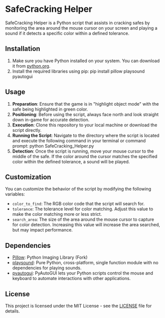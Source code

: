 # SafeCracking Helper
SafeCracking Helper is a Python script that assists in cracking safes by monitoring the area around the mouse cursor on your screen and playing a sound if it detects a specific color within a defined tolerance.

## Installation
1. Make sure you have Python installed on your system. You can download it from [python.org](https://www.python.org/downloads/).
2. Install the required libraries using pip: pip install pillow playsound pyautogui

## Usage
1. **Preparation**: Ensure that the game is in "highlight object mode" with the safe being highlighted in green color.
2. **Positioning**: Before using the script, always face north and look straight down in-game for accurate detection.
3. **Execution**: Clone this repository to your local machine or download the script directly.
4. **Running the Script**: Navigate to the directory where the script is located and execute the following command in your terminal or command prompt: python SafeCracking_Helper.py
5. **Detection**: Once the script is running, move your mouse cursor to the middle of the safe. If the color around the cursor matches the specified color within the defined tolerance, a sound will be played.


## Customization
You can customize the behavior of the script by modifying the following variables:

- `color_to_find`: The RGB color code that the script will search for.
- `tolerance`: The tolerance level for color matching. Adjust this value to make the color matching more or less strict.
- `search_area`: The size of the area around the mouse cursor to capture for color detection. Increasing this value will increase the area searched, but may impact performance.

## Dependencies
- [Pillow](https://python-pillow.org/): Python Imaging Library (Fork)
- [playsound](https://pypi.org/project/playsound/): Pure Python, cross-platform, single function module with no dependencies for playing sounds.
- [pyautogui](https://pyautogui.readthedocs.io/en/latest/): PyAutoGUI lets your Python scripts control the mouse and keyboard to automate interactions with other applications.

## License
This project is licensed under the MIT License - see the [LICENSE](LICENSE) file for details.
